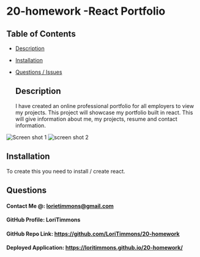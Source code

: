 # 20-homework -React Portfolio 
## Table of Contents 
* [Description](#Description)  <br>
* [Installation](#Installation)<br>
* [Questions / Issues](#Questions)<br>

  ## Description
  I have created an online professional portfolio for all employers to view my projects. This project will showcase my portfolio built in react. This will give information about me, my projects, resume and contact information. 

![Screen shot 1](assets/images/screenshot1.png)
![screen shot 2](assets/images/screenshot2.png)

  ## Installation
  To create this you need to install / create react.

  ## Questions
  #### Contact Me @: lorietimmons@gmail.com<br>
  #### GitHub Profile: LoriTimmons
  #### GitHub Repo Link: https://github.com/LoriTimmons/20-homework
  #### Deployed Application: https://loritimmons.github.io/20-homework/